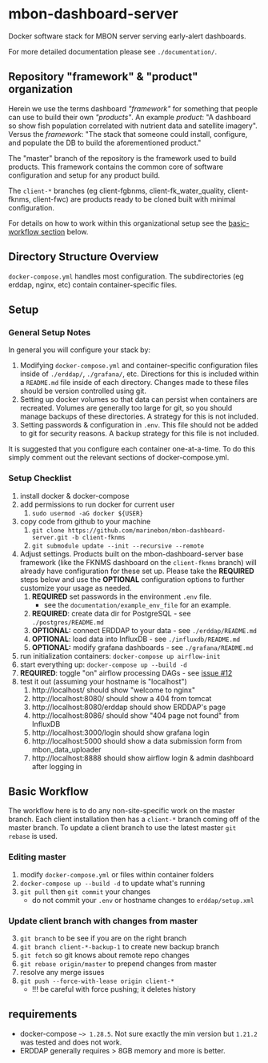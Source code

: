 # mbon-dashboard-server

Docker software stack for MBON server serving early-alert dashboards.

For more detailed documentation please see `./documentation/`.

## Repository "framework" & "product" organization
Herein we use the terms dashboard *"framework"* for something that people can use to build their own *"products"*.
An example *product*: "A dashboard so show fish population correlated with nutrient data and satellite imagery".
Versus the *framework*: "The stack that someone could install, configure, and populate the DB to build the aforementioned product."

The "master" branch of the repository is the framework used to build products.
This framework contains the common core of software configuration and setup for any product build.

The `client-*` branches (eg client-fgbnms, client-fk_water_quality, client-fknms, client-fwc) are products ready to be cloned built with minimal configuration.

For details on how to work within this organizational setup see the [basic-workflow section](https://github.com/marinebon/mbon-dashboard-server#basic-workflow) below.

## Directory Structure Overview
`docker-compose.yml` handles most configuration.
The subdirectories (eg erddap, nginx, etc) contain container-specific files.

## Setup
### General Setup Notes
In general you will configure your stack by:
1. Modifying `docker-compose.yml` and container-specific configuration files inside of `./erddap/`, `./grafana/`, etc.
    Directions for this is included within a `README.md` file inside of each directory.
    Changes made to these files should be version controlled using git.
2. Setting up docker volumes so that data can persist when containers are recreated.
    Volumes are generally too large for git, so you should manage backups of these directories.
    A strategy for this is not included.
3. Setting passwords & configuration in `.env`.
    This file should not be added to git for security reasons.
    A backup strategy for this file is not included.

It is suggested that you configure each container one-at-a-time.
To do this simply comment out the relevant sections of docker-compose.yml.

### Setup Checklist
1. install docker & docker-compose
2. add permissions to run docker for current user
    1. `sudo usermod -aG docker ${USER}`
3. copy code from github to your machine
    1. `git clone https://github.com/marinebon/mbon-dashboard-server.git -b client-fknms`
    2. `git submodule update --init --recursive --remote`
5. Adjust settings. Products built on the mbon-dashboard-server base framework (like the FKNMS dashboard on the `client-fknms` branch) will already have configuration for these set up. Please take the **REQUIRED** steps below and use the **OPTIONAL** configuration options to further customize your usage as needed.
    1. **REQUIRED** set passwords in the environment `.env` file.
        * see the `documentation/example_env_file` for an example.
    2. **REQUIRED**: create data dir for PostgreSQL - see `./postgres/README.md`
    3. **OPTIONAL:** connect ERDDAP to your data - see `./erddap/README.md`
    4. **OPTIONAL**: load data into InfluxDB - see `./influxdb/README.md`
    5. **OPTIONAL:** modify grafana dashboards - see `./grafana/README.md`
6. run initialization containers: `docker-compose up airflow-init`
7. start everything up: `docker-compose up --build -d`
8. **REQUIRED**: toggle "on" airflow processing DAGs - see [issue #12](https://github.com/marinebon/mbon-dashboard-server/issues/12)
9. test it out (assuming your hostname is "localhost")
    1. http://localhost/ should show "welcome to nginx"
    2. http://localhost:8080/ should show a 404 from tomcat
    3. http://localhost:8080/erddap should show ERDDAP's page
    4. http://localhost:8086/ should show "404 page not found" from InfluxDB
    5. http://localhost:3000/login should show grafana login
    6. http://localhost:5000 should show a data submission form from mbon_data_uploader
    7. http://localhost:8888 should show airflow login & admin dashboard after logging in

## Basic Workflow
The workflow here is to do any non-site-specific work on the master branch.
Each client installation then has a `client-*` branch coming off of the master branch.
To update a client branch to use the latest master `git rebase` is used.

### Editing master
1. modify `docker-compose.yml` or files within container folders
2. `docker-compose up --build -d` to update what's running
3. `git pull` then `git commit` your changes
    * do not commit your `.env` or hostname changes to `erddap/setup.xml`

### Update client branch with changes from master
3. `git branch` to be see if you are on the right branch
4. `git branch client-*-backup-1` to create new backup branch
5. `git fetch` so git knows about remote repo changes
6. `git rebase origin/master` to prepend changes from master
7. resolve any merge issues
8. `git push --force-with-lease origin client-*`  
    * !!! be careful with force pushing; it deletes history

## requirements
* docker-compose `~> 1.28.5`. Not sure exactly the min version but `1.21.2` was tested and does not work.
* ERDDAP generally requires > 8GB memory and more is better.
